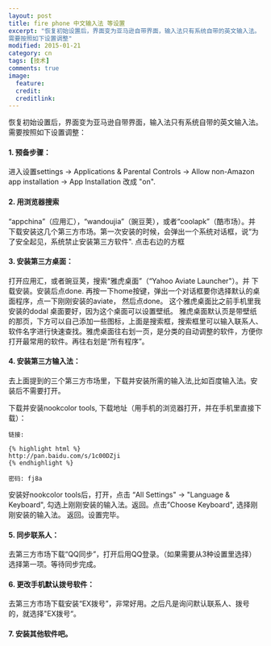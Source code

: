 ```yaml
---
layout: post
title: fire phone 中文输入法 等设置
excerpt: "恢复初始设置后，界面变为亚马逊自带界面，输入法只有系统自带的英文输入法。
需要按照如下设置调整"
modified: 2015-01-21
category: cn
tags: [技术]
comments: true
image:
  feature: 
  credit: 
  creditlink: 
---
```

恢复初始设置后，界面变为亚马逊自带界面，输入法只有系统自带的英文输入法。
需要按照如下设置调整：

#### 1. 预备步骤：

进入设置settings -> Applications & Parental Controls -> Allow non-Amazon app installation -> App Installation 改成 "on".

#### 2. 用浏览器搜索

“appchina”（应用汇），“wandoujia”（豌豆荚），或者“coolapk”（酷市场）。并下载安装这几个第三方市场。第一次安装的时候，会弹出一个系统对话框，说“为了安全起见，系统禁止安装第三方软件". 点击右边的方框

#### 3. 安装第三方桌面：

打开应用汇，或者豌豆荚，搜索"雅虎桌面”（“Yahoo Aviate Launcher"）。并 下载安装。安装后点done.  再按一下home按键，弹出一个对话框要你选择默认的桌面程序，点一下刚刚安装的aviate， 然后点done。
这个雅虎桌面比之前手机里我安装的dodal 桌面要好，因为这个桌面可以设置壁纸。
雅虎桌面默认页是带壁纸的那页，下方可以自己添加一些图标，上面是搜索框，搜索框里可以输入联系人、软件名字进行快速查找。雅虎桌面往右划一页，是分类的自动调整的软件，方便你打开最常用的软件。再往右划是“所有程序”。

#### 4. 安装第三方输入法：

去上面提到的三个第三方市场里，下载并安装所需的输入法,比如百度输入法。安装后不需要打开。

下载并安装nookcolor tools, 下载地址（用手机的浏览器打开，并在手机里直接下载）：

	链接: 

	{% highlight html %}
	http://pan.baidu.com/s/1c00DZji
	{% endhighlight %} 

	密码: fj8a

安装好nookcolor tools后，打开，点击 “All Settings" -> "Language & Keyboard", 勾选上刚刚安装的输入法。返回。点击”Choose Keyboard", 选择刚刚安装的输入法。
	返回。设置完毕。

#### 5. 同步联系人：

去第三方市场下载“QQ同步”，打开后用QQ登录。（如果需要从3种设置里选择）选择第一项。等待同步完成。

#### 6. 更改手机默认拨号软件：

去第三方市场下载安装“EX拨号”，非常好用。之后凡是询问默认联系人、拨号的，就选择"EX拨号“。

#### 7. 安装其他软件吧。
